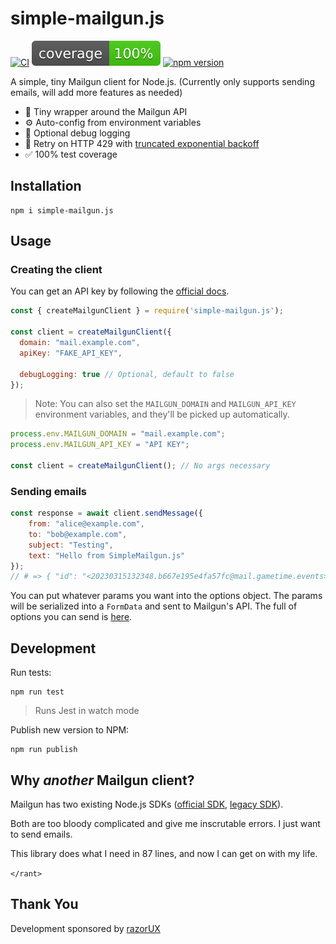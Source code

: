 # simple-mailgun.js
[![CI](https://github.com/razorUX/SimpleMailgun.js/actions/workflows/test.yml/badge.svg)](https://github.com/razorUX/SimpleMailgun.js/actions/workflows/test.yml)
[![codecov](/badge.svg?raw=true)](https://github.com/razorUX/SimpleMailgun.js)
[![npm version](https://badge.fury.io/js/SimpleMailgun.js.svg)](https://badge.fury.io/js/simple-mailgun.js)

A simple, tiny Mailgun client for Node.js.
(Currently only supports sending emails, will add more features as needed)

* 🐤 Tiny wrapper around the Mailgun API
* ⚙️ Auto-config from environment variables
* 💬 Optional debug logging
* 🔁 Retry on HTTP 429 with [truncated exponential backoff](https://en.wikipedia.org/wiki/Exponential_backoff)
* ✅ 100% test coverage


## Installation

```
npm i simple-mailgun.js
```

## Usage

### Creating the client

You can get an API key by following the [official docs](https://documentation.mailgun.com/en/latest/api-intro.html#authentication-1).

```javascript
const { createMailgunClient } = require('simple-mailgun.js');

const client = createMailgunClient({
  domain: "mail.example.com",
  apiKey: "FAKE_API_KEY",
		
  debugLogging: true // Optional, default to false
});
```

> Note: You can also set the `MAILGUN_DOMAIN` and `MAILGUN_API_KEY` environment variables, and they'll be picked up automatically.

```javascript
process.env.MAILGUN_DOMAIN = "mail.example.com";
process.env.MAILGUN_API_KEY = "API KEY";

const client = createMailgunClient(); // No args necessary
```

### Sending emails

```javascript
const response = await client.sendMessage({
	from: "alice@example.com",
	to: "bob@example.com",
	subject: "Testing",
	text: "Hello from SimpleMailgun.js"
});
// # => { "id": "<20230315132348.b667e195e4fa57fc@mail.gametime.events>", "message": "Queued. Thank you." }
```

You can put whatever params you want into the options object.
The params will be serialized into a `FormData` and sent to Mailgun's API.
The full of options you can send is [here](https://documentation.mailgun.com/en/latest/api-sending.html#sending).

## Development

Run tests:
```
npm run test
```
> Runs Jest in watch mode

Publish new version to NPM:

```
npm run publish
```

## Why _another_ Mailgun client?

Mailgun has two existing Node.js SDKs ([official SDK](https://github.com/mailgun/mailgun.js), [legacy SDK](https://github.com/mailgun/mailgun-js-boland)).

Both are too bloody complicated and give me inscrutable errors.
I just want to send emails.

This library does what I need in 87 lines, and now I can get on with my life.

`</rant>`


## Thank You

Development sponsored by [razorUX](razorux.com)